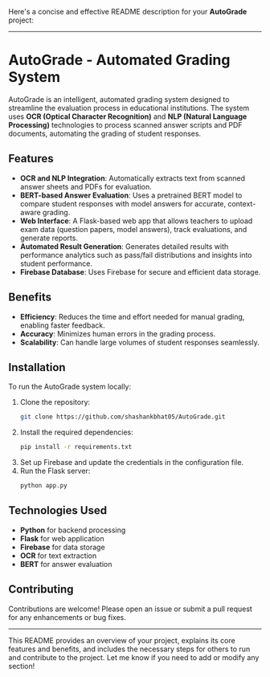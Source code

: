 Here's a concise and effective README description for your **AutoGrade** project:

---

# AutoGrade - Automated Grading System

AutoGrade is an intelligent, automated grading system designed to streamline the evaluation process in educational institutions. The system uses **OCR (Optical Character Recognition)** and **NLP (Natural Language Processing)** technologies to process scanned answer scripts and PDF documents, automating the grading of student responses.

## Features
- **OCR and NLP Integration**: Automatically extracts text from scanned answer sheets and PDFs for evaluation.
- **BERT-based Answer Evaluation**: Uses a pretrained BERT model to compare student responses with model answers for accurate, context-aware grading.
- **Web Interface**: A Flask-based web app that allows teachers to upload exam data (question papers, model answers), track evaluations, and generate reports.
- **Automated Result Generation**: Generates detailed results with performance analytics such as pass/fail distributions and insights into student performance.
- **Firebase Database**: Uses Firebase for secure and efficient data storage.

## Benefits
- **Efficiency**: Reduces the time and effort needed for manual grading, enabling faster feedback.
- **Accuracy**: Minimizes human errors in the grading process.
- **Scalability**: Can handle large volumes of student responses seamlessly.
  
## Installation
To run the AutoGrade system locally:
1. Clone the repository:
   ```bash
   git clone https://github.com/shashankbhat05/AutoGrade.git
   ```
2. Install the required dependencies:
   ```bash
   pip install -r requirements.txt
   ```
3. Set up Firebase and update the credentials in the configuration file.
4. Run the Flask server:
   ```bash
   python app.py
   ```

## Technologies Used
- **Python** for backend processing
- **Flask** for web application
- **Firebase** for data storage
- **OCR** for text extraction
- **BERT** for answer evaluation

## Contributing
Contributions are welcome! Please open an issue or submit a pull request for any enhancements or bug fixes.

---

This README provides an overview of your project, explains its core features and benefits, and includes the necessary steps for others to run and contribute to the project. Let me know if you need to add or modify any section!

